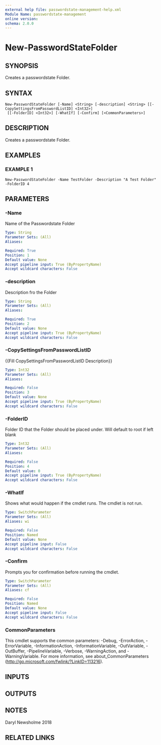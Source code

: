 ```yaml
---
external help file: passwordstate-management-help.xml
Module Name: passwordstate-management
online version:
schema: 2.0.0
---
```


# New-PasswordStateFolder

## SYNOPSIS
Creates a passwordstate Folder.

## SYNTAX

```
New-PasswordStateFolder [-Name] <String> [-description] <String> [[-CopySettingsFromPasswordListID] <Int32>]
 [[-FolderID] <Int32>] [-WhatIf] [-Confirm] [<CommonParameters>]
```

## DESCRIPTION
Creates a passwordstate Folder.

## EXAMPLES

### EXAMPLE 1
```
New-PasswordStateFolder -Name TestFolder -Description "A Test Folder" -FolderID 4
```

## PARAMETERS

### -Name
Name of the Passwordstate Folder

```yaml
Type: String
Parameter Sets: (All)
Aliases:

Required: True
Position: 1
Default value: None
Accept pipeline input: True (ByPropertyName)
Accept wildcard characters: False
```

### -description
Description fro the Folder

```yaml
Type: String
Parameter Sets: (All)
Aliases:

Required: True
Position: 2
Default value: None
Accept pipeline input: True (ByPropertyName)
Accept wildcard characters: False
```

### -CopySettingsFromPasswordListID
{{Fill CopySettingsFromPasswordListID Description}}

```yaml
Type: Int32
Parameter Sets: (All)
Aliases:

Required: False
Position: 3
Default value: None
Accept pipeline input: True (ByPropertyName)
Accept wildcard characters: False
```

### -FolderID
Folder ID that the Folder should be placed under.
Will default to root if left blank

```yaml
Type: Int32
Parameter Sets: (All)
Aliases:

Required: False
Position: 4
Default value: 0
Accept pipeline input: True (ByPropertyName)
Accept wildcard characters: False
```

### -WhatIf
Shows what would happen if the cmdlet runs.
The cmdlet is not run.

```yaml
Type: SwitchParameter
Parameter Sets: (All)
Aliases: wi

Required: False
Position: Named
Default value: None
Accept pipeline input: False
Accept wildcard characters: False
```

### -Confirm
Prompts you for confirmation before running the cmdlet.

```yaml
Type: SwitchParameter
Parameter Sets: (All)
Aliases: cf

Required: False
Position: Named
Default value: None
Accept pipeline input: False
Accept wildcard characters: False
```

### CommonParameters
This cmdlet supports the common parameters: -Debug, -ErrorAction, -ErrorVariable, -InformationAction, -InformationVariable, -OutVariable, -OutBuffer, -PipelineVariable, -Verbose, -WarningAction, and -WarningVariable. For more information, see about_CommonParameters (http://go.microsoft.com/fwlink/?LinkID=113216).

## INPUTS

## OUTPUTS

## NOTES
Daryl Newsholme 2018

## RELATED LINKS
